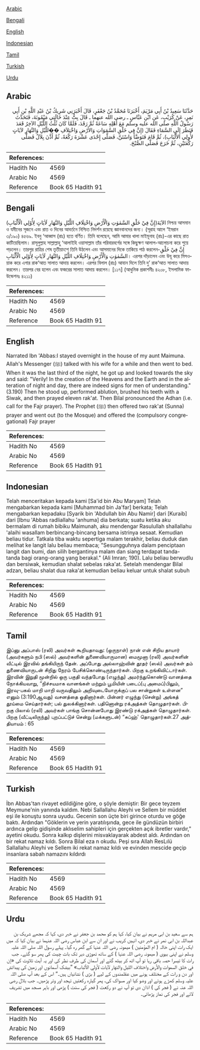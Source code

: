 [Arabic](#arabic)

[Bengali](#bengali)

[English](#english)

[Indonesian](#indonesian)

[Tamil](#tamil)

[Turkish](#turkish)

[Urdu](#urdu)

## Arabic


<div dir="rtl" lang="ar" style={{fontSize:'larger',backgroundColor:'#f8f9fa',padding:20}}>
حَدَّثَنَا سَعِيدُ بْنُ أَبِي مَرْيَمَ، أَخْبَرَنَا مُحَمَّدُ بْنُ جَعْفَرٍ، قَالَ أَخْبَرَنِي شَرِيكُ بْنُ عَبْدِ اللَّهِ بْنِ أَبِي نَمِرٍ، عَنْ كُرَيْبٍ، عَنِ ابْنِ عَبَّاسٍ ـ رضى الله عنهما ـ قَالَ بِتُّ عِنْدَ خَالَتِي مَيْمُونَةَ، فَتَحَدَّثَ رَسُولُ اللَّهِ صلى الله عليه وسلم مَعَ أَهْلِهِ سَاعَةً ثُمَّ رَقَدَ، فَلَمَّا كَانَ ثُلُثُ اللَّيْلِ الآخِرُ قَعَدَ فَنَظَرَ إِلَى السَّمَاءِ فَقَالَ ‏(‏إِنَّ فِي خَلْقِ السَّمَوَاتِ وَالأَرْضِ وَاخْتِلاَفِ ��للَّيْلِ وَالنَّهَارِ لآيَاتٍ لأُولِي الأَلْبَابِ‏)‏، ثُمَّ قَامَ فَتَوَضَّأَ وَاسْتَنَّ، فَصَلَّى إِحْدَى عَشْرَةَ رَكْعَةً، ثُمَّ أَذَّنَ بِلاَلٌ فَصَلَّى رَكْعَتَيْنِ، ثُمَّ خَرَجَ فَصَلَّى الصُّبْحَ‏.‏
</div>
<div style={{backgroundColor:'#f8f9fa',padding:20, marginBottom: 10}}><table> <thead> <tr> <th>References:</th> <th></th> </tr> </thead> <tbody><tr><td>Hadith No</td><td>4569</td></tr><tr><td>Arabic No</td><td>4569</td></tr><tr><td>Reference</td><td>Book 65 Hadith 91</td></tr></tbody></table></div>

## Bengali


<div dir="ltr" lang="bn" style={{fontSize:'larger',backgroundColor:'#f8f9fa',padding:20}}>
(إِنَّ فِيْ خَلْقِ السَّمٰوٰتِ وَالْأَرْضِ وَاخْتِلَافِ اللَّيْلِ وَالنَّهَارِ لَاٰيَاتٍ لِأُوْلِي الْأَلْبَابِ)الآيَةَ নিশ্চয় আসমান ও যমীনের সৃজনে এবং রাত ও দিনের আবর্তনে নিশ্চিত নিদর্শন রয়েছে জ্ঞানবানদের জন্য। (সূরাহ আলে ‘ইমরান ৩/১৯০) ৪৫৬৯. ইবনু ‘আব্বাস (রাঃ) হতে বর্ণিত। তিনি বলেছেন, আমি আমার খালা মাইমূনাহ (রাঃ)-এর কাছে রাত কাটিয়েছিলাম। রাসূলুল্লাহ সাল্লাল্লাহু ‘আলাইহি ওয়াসাল্লাম তাঁর পরিবারবর্গের সঙ্গে কিছুক্ষণ আলাপ-আলোচনা করে শুয়ে পড়লেন। তারপর রাত্রির শেষ তৃতীয়াংশে তিনি উঠলেন এবং আসমানের দিকে তাকিয়ে পাঠ করলেন-إِنَّ فِيْ خَلْقِ السَّمٰوٰتِ وَالْأَرْضِ وَاخْتِلَافِ اللَّيْلِ وَالنَّهَارِ لَاٰيَاتٍ لِأُوْلِي الْأَلْبَابِ। এরপর দাঁড়ালেন এবং উযূ করে মিসওয়াক করে এগার রাক‘আত সালাত আদায় করলেন। এরপর বিলাল (রাঃ) আযান দিলে তিনি দু’ রাক‘আত সালাত আদায় করলেন। তারপর বের হলেন এবং ফজরের সালাত আদায় করলেন। [১১৭] (আধুনিক প্রকাশনীঃ ৪২০৮, ইসলামিক ফাউন্ডেশনঃ ৪২১১)
</div>
<div style={{backgroundColor:'#f8f9fa',padding:20, marginBottom: 10}}><table> <thead> <tr> <th>References:</th> <th></th> </tr> </thead> <tbody><tr><td>Hadith No</td><td>4569</td></tr><tr><td>Arabic No</td><td>4569</td></tr><tr><td>Reference</td><td>Book 65 Hadith 91</td></tr></tbody></table></div>

## English


<div dir="ltr" lang="en" style={{fontSize:'larger',backgroundColor:'#f8f9fa',padding:20}}>
Narrated Ibn 'Abbas:I stayed overnight in the house of my aunt Maimuna. Allah's Messenger (ﷺ) talked with his wife for a while and then went to bed. When it was the last third of the night, he got up and looked towards the sky and said: "Verily! In the creation of the Heavens and the Earth and in the alteration of night and day, there are indeed signs for men of understanding." (3.190) Then he stood up, performed ablution, brushed his teeth with a Siwak, and then prayed eleven rak'at. Then Bilal pronounced the Adhan (i.e. call for the Fajr prayer). The Prophet (ﷺ) then offered two rak'at (Sunna) prayer and went out (to the Mosque) and offered the (compulsory congregational) Fajr prayer
</div>
<div style={{backgroundColor:'#f8f9fa',padding:20, marginBottom: 10}}><table> <thead> <tr> <th>References:</th> <th></th> </tr> </thead> <tbody><tr><td>Hadith No</td><td>4569</td></tr><tr><td>Arabic No</td><td>4569</td></tr><tr><td>Reference</td><td>Book 65 Hadith 91</td></tr></tbody></table></div>

## Indonesian


<div dir="ltr" lang="id" style={{fontSize:'larger',backgroundColor:'#f8f9fa',padding:20}}>
Telah menceritakan kepada kami [Sa'id bin Abu Maryam] Telah mengabarkan kepada kami [Muhammad bin Ja'far] berkata; Telah mengabarkan kepadaku [Syarik bin 'Abdullah bin Abu Namir] dari [Kuraib] dari [Ibnu 'Abbas radliallahu 'anhuma] dia berkata; suatu ketika aku bermalam di rumah bibiku Maimunah, aku mendengar Rasulullah shallallahu 'alaihi wasallam berbincang-bincang bersama istrinya sesaat. Kemudian beliau tidur. Tatkala tiba waktu sepertiga malam terakhir, beliau duduk dan melihat ke langit lalu beliau membaca; "Sesungguhnya dalam penciptaan langit dan bumi, dan silih bergantinya malam dan siang terdapat tanda-tanda bagi orang-orang yang berakal." (Ali Imran; 190). Lalu beliau berwudlu dan bersiwak, kemudian shalat sebelas raka'at. Setelah mendengar Bilal adzan, beliau shalat dua raka'at kemudian beliau keluar untuk shalat subuh
</div>
<div style={{backgroundColor:'#f8f9fa',padding:20, marginBottom: 10}}><table> <thead> <tr> <th>References:</th> <th></th> </tr> </thead> <tbody><tr><td>Hadith No</td><td>4569</td></tr><tr><td>Arabic No</td><td>4569</td></tr><tr><td>Reference</td><td>Book 65 Hadith 91</td></tr></tbody></table></div>

## Tamil


<div dir="ltr" lang="ta" style={{fontSize:'larger',backgroundColor:'#f8f9fa',padding:20}}>
இப்னு அப்பாஸ் (ரலி) அவர்கள் கூறியதாவது: (ஒருநாள்) நான் என் சிறிய தாயார் (அவர்களும் நபி (ஸல்) அவர்களின் துணைவியாருமான) மைமூனா (ரலி) அவர்களின் வீட்டில் இரவில் தங்கியிருந் தேன். அப்போது அல்லாஹ்வின் தூதர் (ஸல்) அவர்கள் தம் துணைவியாருடன் சிறிது நேரம் பேசிக்கொண்டிருந்தார்கள். பிறகு உறங்கிவிட்டார்கள். இரவின் இறுதி மூன்றில் ஒரு பகுதி வந்தபோது (எழுந்து) அமர்ந்துகொண்டு வானத்தை நோக்கியவாறு, “நிச்சயமாக வானங்கள் மற்றும் பூமியின் படைப்(பு அமைப்)பிலும், இரவு-பகல் மாறி மாறி வருவதிலும் அறிவுடையோருக்குப் பல சான்றுகள் உள்ளன” எனும் (3:190ஆவது) வசனத்தை ஓதினார்கள். பின்னர் எழுந்து (சென்று) அங்கத் தூய்மை செய்தார்கள்; பல் துலக்கினார்கள். பதினொன்று ரக்அத்கள் தொழுதார்கள். பிறகு பிலால் (ரலி) அவர்கள் பாங்கு சொன்னபோது இரண்டு ரக்அத்கள் தொழுதார்கள். பிறகு (வீட்டிலிருந்து) புறப்பட்டுச் சென்று (மக்களுடன்) “சுப்ஹ்' தொழுதார்கள்.27 அத்தியாயம் : 65
</div>
<div style={{backgroundColor:'#f8f9fa',padding:20, marginBottom: 10}}><table> <thead> <tr> <th>References:</th> <th></th> </tr> </thead> <tbody><tr><td>Hadith No</td><td>4569</td></tr><tr><td>Arabic No</td><td>4569</td></tr><tr><td>Reference</td><td>Book 65 Hadith 91</td></tr></tbody></table></div>

## Turkish


<div dir="ltr" lang="tr" style={{fontSize:'larger',backgroundColor:'#f8f9fa',padding:20}}>
İbn Abbas'tan rivayet edildiğine göre, o şöyle demiştir: Bir gece teyzem Meymune'nin yanında kaldım. Nebi Sallallahu Aleyhi ve Sellem bir müddet eşi ile konuştu sonra uyudu. Gecenin son üçte biri girince oturdu ve göğe baktı. Ardından "Göklerin ve yerin yaratılışında, gece ile gündüzün birbiri ardınca gelip gidişinde aklıselim sahipleri için gerçekten açık ibretler vardır," ayetini okudu. Sonra kalkıp dişlerini misvaklayarak abdest aldı. Ardından on bir rekat namaz kıldı. Sonra Bilal eza n okudu. Peşi sıra Allah ResLılü Sallallahu Aleyhi ve Sellem iki rekat namaz kıldı ve evinden mescide geçip insanlara sabah namazını kıldırdı
</div>
<div style={{backgroundColor:'#f8f9fa',padding:20, marginBottom: 10}}><table> <thead> <tr> <th>References:</th> <th></th> </tr> </thead> <tbody><tr><td>Hadith No</td><td>4569</td></tr><tr><td>Arabic No</td><td>4569</td></tr><tr><td>Reference</td><td>Book 65 Hadith 91</td></tr></tbody></table></div>

## Urdu


<div dir="rtl" lang="ur" style={{fontSize:'larger',backgroundColor:'#f8f9fa',padding:20}}>
ہم سے سعید بن ابی مریم نے بیان کیا، کہا ہم کو محمد بن جعفر نے خبر دی، کہا کہ مجھے شریک بن عبداللہ بن ابی نمر نے خبر دی، انہیں کریب نے اور ان سے ابن عباس رضی اللہ عنہما نے بیان کیا کہ میں ایک رات اپنی خالہ ( ام المؤمنین ) میمونہ رضی اللہ عنہا کے گھر رہ گیا۔ پہلے رسول اللہ صلی اللہ علیہ وسلم نے اپنی بیوی ( میمونہ رضی اللہ عنہا ) کے ساتھ تھوڑی دیر تک بات چیت کی پھر سو گئے۔ جب رات کا تیسرا حصہ باقی رہا تو آپ اٹھ کر بیٹھ گئے اور آسمان کی طرف نظر کی اور یہ آیت تلاوت کی «إن في خلق السموات والأرض واختلاف الليل والنهار لآيات لأولي الألباب‏» ”بیشک آسمانوں اور زمین کی پیدائش اور دن و رات کے مختلف ہونے میں عقلمندوں کے لیے ( بڑی ) نشانیاں ہیں۔“ اس کے بعد آپ صلی اللہ علیہ وسلم کھڑے ہوئے اور وضو کیا اور مسواک کی، پھر گیارہ رکعتیں تہجد اور وتر پڑھیں۔ جب بلال رضی اللہ عنہ نے ( فجر کی ) اذان دی تو آپ نے دو رکعت ( فجر کی سنت ) پڑھی اور باہر مسجد میں تشریف لائے اور فجر کی نماز پڑھائی۔
</div>
<div style={{backgroundColor:'#f8f9fa',padding:20, marginBottom: 10}}><table> <thead> <tr> <th>References:</th> <th></th> </tr> </thead> <tbody><tr><td>Hadith No</td><td>4569</td></tr><tr><td>Arabic No</td><td>4569</td></tr><tr><td>Reference</td><td>Book 65 Hadith 91</td></tr></tbody></table></div>
